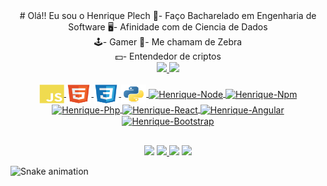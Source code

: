  <div align="center">
 # Olá!! Eu sou o Henrique Plech
📜- Faço Bacharelado em Engenharia de Software
🖥️- Afinidade com de Ciencia de Dados</br>
🕹️- Gamer
🦓- Me chamam de Zebra</br>
💵- Entendedor de criptos
 </div>

  <div align="center">
  <a href="https://github.com/henriqueplech">
  <img height="140em" src="https://github-readme-stats.vercel.app/api?username=henriqueplech&show_icons=true&theme=dark&include_all_commits=true&count_private=true"/>
  <img height="140em" src="https://github-readme-stats.vercel.app/api/top-langs/?username=henriqueplech&layout=compact&langs_count=7&theme=dark"/>
  </div>

  <div style="display: inline_block" align="center"><br>
  <img align="center" alt="Henrique-Js" height="30" width="40" src="https://raw.githubusercontent.com/devicons/devicon/master/icons/javascript/javascript-plain.svg">
  <img align="center" alt="Henrique-HTML" height="30" width="40" src="https://raw.githubusercontent.com/devicons/devicon/master/icons/html5/html5-original.svg">
  <img align="center" alt="Henrique-CSS" height="30" width="40" src="https://raw.githubusercontent.com/devicons/devicon/master/icons/css3/css3-original.svg">
  <img align="center" alt="Henrique-Python" height="30" width="40" src="https://raw.githubusercontent.com/devicons/devicon/master/icons/python/python-original.svg">
  <img align="center" alt="Henrique-Node" height="30" width="40" src="https://cdn.jsdelivr.net/gh/devicons/devicon/icons/nodejs/nodejs-original.svg" />
  <img align="center" alt="Henrique-Npm" height="30" width="40" src="https://cdn.jsdelivr.net/gh/devicons/devicon/icons/npm/npm-original-wordmark.svg">
  <img align="center" alt="Henrique-Php" height="30" width="40" src="https://cdn.jsdelivr.net/gh/devicons/devicon/icons/php/php-original.svg" />
  <img align="center" alt="Henrique-React" height="30" width="40" src="https://cdn.jsdelivr.net/gh/devicons/devicon/icons/react/react-original.svg" />
  <img align="center" alt="Henrique-Angular" height="30" width="40" src="https://cdn.jsdelivr.net/gh/devicons/devicon/icons/angularjs/angularjs-original.svg" />
  <img align="center" alt="Henrique-Bootstrap" height="30" width="40" src="https://cdn.jsdelivr.net/gh/devicons/devicon/icons/bootstrap/bootstrap-original.svg" />
          
          
          
          
     
 

</div>
  
  ##
  
  <div align="center">
  <a href="https://www.instagram.com/henriqueferrario/" target="_blank"><img src="https://img.shields.io/badge/-Instagram-%23E4405F?style=for-the-badge&logo=instagram&logoColor=white" target="_blank"></a>
   <a href="https://api.whatsapp.com/send?phone=5582991140071" target="_blank"><img src="https://img.shields.io/badge/WhatsApp-25D366?style=for-the-badge&logo=whatsapp&logoColor=white"
   </a>
  <a href = "mailto:henriqueferrario@hotmail.com"><img src="https://img.shields.io/badge/-Gmail-%23333?style=for-the-badge&logo=gmail&logoColor=white" target="_blank"></a>
  <a href="https://www.linkedin.com/in/henrique-ferrario-plech/" target="_blank"><img src="https://img.shields.io/badge/-LinkedIn-%230077B5?style=for-the-badge&logo=linkedin&logoColor=white" target="_blank"></a>
  </div>
 
  ![Snake animation](https://github.com/henriqueplech/henriqueplech/blob/output/github-contribution-grid-snake.svg)
